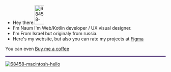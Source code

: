 
<ul>
<li>Hey there.<a href="https://ibb.co/qNHPFqh"><img src="https://i.ibb.co/qNHPFqh/68458-macintosh-hello.gif" alt="68458-macintosh-hello"style="width:30px;height:60px;"  border="0"></a></li>
<li>I'm Naum I'm Web/Kotlin developer / UX visual designer.</li>
<li>I'm From Israel but originaly from russia.</li>
<li>Here's my website, but also you can rate my projects at <a  href="https://www.figma.com/@naumchik"> Figma</a></li>
</ul>

You can even <a  href="https://https://www.buymeacoffee.com/naumchik"> Buy me a coffee</a>

<hr style="height:3px;width:100%;text-align:center;margin-left:0;background-color:#664E88">

<a href="https://ibb.co/qNHPFqh"><img src="https://i.ibb.co/qNHPFqh/68458-macintosh-hello.gif" alt="68458-macintosh-hello" border="0"></a>
